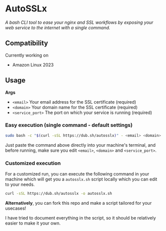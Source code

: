 # AutoSSLx

_A bash CLI tool to ease your nginx and SSL workflows by exposing your web service to the internet with a single command._

## Compatibility

Currently working on

- Amazon Linux 2023

## Usage

**Args**

- `<email>` Your email address for the SSL certificate (required)
- `<domain>` Your domain name for the SSL certificate (required)
- `<service_port>` The port on which your service is running (required)

### Easy execution (single command - default settings)

```bash
sudo bash -c "$(curl -sSL https://dub.sh/autosslx)" - <email> <domain> <service_port>
```

Just paste the command above directly into your machine's terminal,
and before running, make sure you edit `<email>`, `<domain>` and `<service_port>`.

### Customized execution

For a customized run, you can execute the following command in your machine which
will get you a `autosslx.sh` script locally which you can edit to your needs.

```bash
curl -sSL https://dub.sh/autosslx -o autosslx.sh
```

**Alternatively**, you can fork this repo and make a script tailored for your usecases!

I have tried to document everything in the script, so it should be relatively easier to make it your own.
